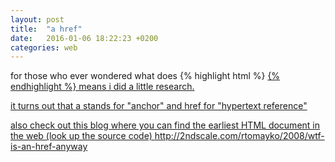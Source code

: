 ```yaml
---
layout: post
title:  "a href"
date:   2016-01-06 18:22:23 +0200
categories: web
---
```

for those who ever wondered what does {% highlight html %} <a href=""> {% endhighlight %} means i did a little research.

it turns out that a stands for "anchor" and href for "hypertext reference"

also check out this blog where you can find the earliest HTML document in the web (look up the source code)
http://2ndscale.com/rtomayko/2008/wtf-is-an-href-anyway